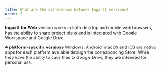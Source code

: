 ```yaml
---
title: What are the differences between Ingantt versions?
order: 2
---
```

**Ingantt for Web** version works in both desktop and mobile web browsers, has the ability to share project plans and is integrated with Google Workspace and Google Drive.

**4 platform-specific versions** Windows, Android, macOS and iOS are native apps for each platform available through the corresponding Store. While they have the ability to save files to Google Drive, they are intended for personal use.
